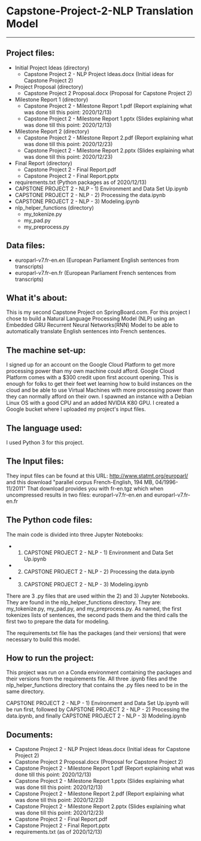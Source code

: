 # Capstone-Project-2-NLP Translation Model
------------------------------------------

Project files:
-------------
* Initial Project Ideas (directory)
  * Capstone Project 2 - NLP Project Ideas.docx (Initial ideas for Capstone Project 2)
* Project Proposal (directory)
  * Capstone Project 2 Proposal.docx (Proposal for Capstone Project 2)
* Milestone Report 1 (directory)
  * Capstone Project 2 - Milestone Report 1.pdf (Report explaining what was done till this point: 2020/12/13)
  * Capstone Project 2 - Milestone Report 1.pptx (Slides explaining what was done till this point: 2020/12/13)
* Milestone Report 2 (directory)
  * Capstone Project 2 - Milestone Report 2.pdf (Report explaining what was done till this point: 2020/12/23)
  * Capstone Project 2 - Milestone Report 2.pptx (Slides explaining what was done till this point: 2020/12/23)
* Final Report (directory)
  * Capstone Project 2 - Final Report.pdf
  * Capstone Project 2 - Final Report.pptx
* requirements.txt (Python packages as of 2020/12/13)
* CAPSTONE PROJECT 2 - NLP - 1) Environment and Data Set Up.ipynb
* CAPSTONE PROJECT 2 - NLP - 2) Processing the data.ipynb
* CAPSTONE PROJECT 2 - NLP - 3) Modeling.ipynb
* nlp_helper_functions (directory)
  * my_tokenize.py
  * my_pad.py
  * my_preprocess.py
  
 Data files:
 ----------
 * europarl-v7.fr-en.en (European Parliament English sentences from transcripts)
 * europarl-v7.fr-en.fr (European Parliament French sentences from transcripts)

What it's about:
---------------
This is my second Capstone Project on SpringBoard.com. For this project I chose to build a Natural Language Processing Model (NLP) using an Embedded GRU Recurrent Neural Networks(RNN) Model to be able to automatically translate English sentences into French sentences.


The machine set-up:
------------------
I signed up for an account on the Google Cloud Platform to get more processing power than my own machine could afford. Google Cloud Platform comes with a $300 credit upon first account opening. This is enough for folks to get their feet wet learning how to build instances on the cloud and be able to use Virtual Machines with more processing power than they can normally afford on their own. I spawned an instance with a Debian Linux OS with a good CPU and an added NVIDIA K80 GPU. I created a Google bucket where I uploaded my project's input files.


The language used:
-----------------
I used Python 3 for this project.


The Input files:
---------------
They input files can be found at this URL: http://www.statmt.org/europarl/ and this download "parallel corpus French-English, 194 MB, 04/1996-11/2011"
That download provides you with fr-en.tgz which when uncompressed results in two files: europarl-v7.fr-en.en and europarl-v7.fr-en.fr


The Python code files:
---------------------
The main code is divided into three Jupyter Notebooks: 
* 1) CAPSTONE PROJECT 2 - NLP - 1) Environment and Data Set Up.ipynb
* 2) CAPSTONE PROJECT 2 - NLP - 2) Processing the data.ipynb
* 3) CAPSTONE PROJECT 2 - NLP - 3) Modeling.ipynb
 
There are 3 .py files that are used within the 2) and 3) Jupyter Notebooks. They are found in the nlp_helper_functions directory. They are: my_tokenize.py, my_pad.py, and my_preprocess.py. As named, the first tokenizes lists of sentences, the second pads them and the third calls the first two to prepare the data for modeling.

The requirements.txt file has the packages (and their versions) that were necessary to build this model.


How to run the project:
----------------------
This project was run on a Conda environment containing the packages and their versions from the requirements file. All three .ipynb files and the nlp_helper_functions directory that contains the .py files need to be in the same directory.

CAPSTONE PROJECT 2 - NLP - 1) Environment and Data Set Up.ipynb will be run first, followed by CAPSTONE PROJECT 2 - NLP - 2) Processing the data.ipynb, and finally CAPSTONE PROJECT 2 - NLP - 3) Modeling.ipynb

Documents:
---------
* Capstone Project 2 - NLP Project Ideas.docx (Initial ideas for Capstone Project 2)
* Capstone Project 2 Proposal.docx (Proposal for Capstone Project 2)
* Capstone Project 2 - Milestone Report 1.pdf (Report explaining what was done till this point: 2020/12/13)
* Capstone Project 2 - Milestone Report 1.pptx (Slides explaining what was done till this point: 2020/12/13)
* Capstone Project 2 - Milestone Report 2.pdf (Report explaining what was done till this point: 2020/12/23)
* Capstone Project 2 - Milestone Report 2.pptx (Slides explaining what was done till this point: 2020/12/23)
* Capstone Project 2 - Final Report.pdf
* Capstone Project 2 - Final Report.pptx
* requirements.txt (as of 2020/12/13)
